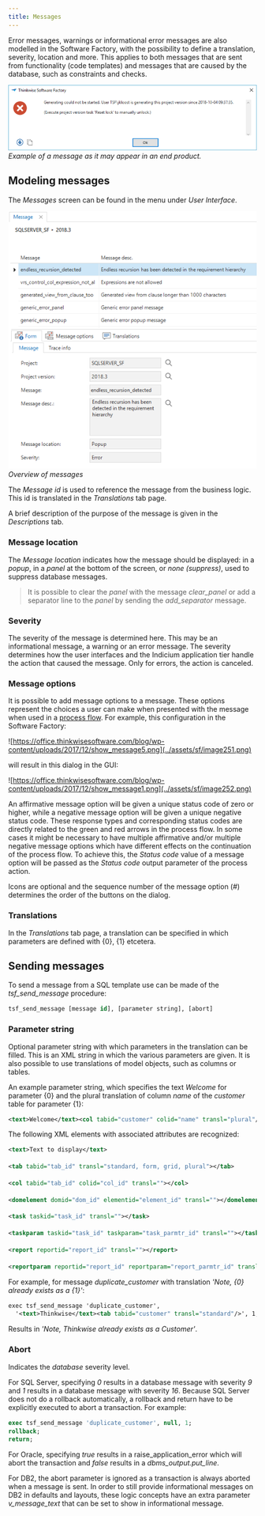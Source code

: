 ```yaml
---
title: Messages
---
```


Error messages, warnings or informational error messages are also modelled in the Software Factory, with  the possibility to define a translation, severity, location and more. This applies to both messages that are sent from functionality (code templates) and messages that are caused by the database, such as constraints and checks.

![1538638669734](../assets/sf/1538638669734.png)
*Example of a message as it may appear in an end product.*

## Modeling messages

The *Messages* screen can be found in the menu under *User Interface*.

![1538638866903](../assets/sf/1538638866903.png)
*Overview of messages*

The *Message id* is used to reference the message from the business logic. This id is translated in the *Translations* tab page.

A brief description of the purpose of the message is given in the *Descriptions* tab.

### Message location 

The *Message location* indicates how the message should be displayed: in a *popup*, in a *panel* at the bottom of the screen, or *none (suppress)*, used to suppress database messages.

> It is possible to clear the *panel* with the message *clear_panel* or add a separator line to the *panel* by sending the *add_separator* message.

### Severity

The severity of the message is determined here. This may be an informational message, a warning or an error message. The severity determines how the user interfaces and the Indicium application tier handle the action that caused the message. Only for errors, the action is canceled. 

### Message options

It is possible to add message options to a message. These options represent the choices a user can make when presented with the message when used in a [process flow](process_flows#show-message). For example, this configuration in the Software Factory:

![https://office.thinkwisesoftware.com/blog/wp-content/uploads/2017/12/show_message5.png](../assets/sf/image251.png)

will result in this dialog in the GUI:

![https://office.thinkwisesoftware.com/blog/wp-content/uploads/2017/12/show_message1.png](../assets/sf/image252.png)

An affirmative message option will be given a unique status code of zero or higher, while a negative message option will be given a unique negative status code. These response types and corresponding status codes are directly related to the green and red arrows in the process flow. In some cases it might be necessary to have multiple affirmative and/or multiple negative message options which have different effects on the continuation of the process flow. To achieve this, the *Status code* value of a message option will be passed as the *Status code* output parameter of the process action.

Icons are optional and the sequence number of the message option (\#) determines the order of the buttons on the dialog.

### Translations

In the *Translations* tab page, a translation can be specified in which parameters are defined with {0}, {1} etcetera.

## Sending messages

To send a message from a SQL template use can be made of the *tsf_send_message* procedure:

```sql
tsf_send_message [message id], [parameter string], [abort]
```

### Parameter string

Optional parameter string with which parameters in the translation can be filled. This is an XML string in which the various parameters are given. It is also possible to use translations of model objects, such as columns or tables.

An example parameter string, which specifies the text *Welcome* for parameter {0} and the plural translation of column *name* of the *customer* table for parameter {1}:

```xml
<text>Welcome</text><col tabid="customer" colid="name" transl="plural"/>
```

The following XML elements with associated attributes are recognized:

```xml
<text>Text to display</text>

<tab tabid="tab_id" transl="standard, form, grid, plural"></tab>

<col tabid="tab_id" colid="col_id" transl=""></col>

<domelement domid="dom_id" elementid="element_id" transl=""></domelement>

<task taskid="task_id" transl=""></task>

<taskparam taskid="task_id" taskparam="task_parmtr_id" transl=""></task>

<report reportid="report_id" transl=""></report>

<reportparam reportid="report_id" reportparam="report_parmtr_id" transl=""></report>
```



For example, for message *duplicate_customer* with translation *'Note, {0} already exists as a {1}'*:

```xml
exec tsf_send_message 'duplicate_customer', 
  '<text>Thinkwise</text><tab tabid="customer" transl="standard"/>', 1;
```

Results in *'Note, Thinkwise already exists as a Customer'*.

### Abort

Indicates the *database* severity level.

For SQL Server, specifying *0* results in a database message with severity *9* and *1* results in a database message with severity *16*. Because SQL Server does not do a rollback automatically, a rollback and return have to be explicitly executed to abort a transaction. For example:

```sql
exec tsf_send_message 'duplicate_customer', null, 1;
rollback;
return;
```

For Oracle, specifying *true* results in a raise_application_error which will abort the transaction and *false* results in a *dbms_output.put_line*.

For DB2, the abort parameter is ignored as a transaction is always aborted when a message is sent. In order to still provide informational messages on DB2 in defaults and layouts, these logic concepts have an extra parameter *v_message_text* that can be set to show in informational message.